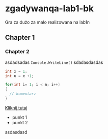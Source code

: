 # zgadywanqa-lab1-bk
Gra za dużo za mało realizowana na lab1n

## Chapter 1

### Chapter 2

asdadsadas `Console.WriteLine()` sdadasdasdas

```csharp
int x = 1;
int u = x +1;

for(int i= 1; i < n; i++)
{
  // komentarz
}
```
[Kliknij tutaj](http://e.wsei.edu.pl)

- punkt 1
- punkt 2

asdasdasd
